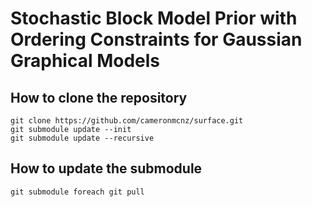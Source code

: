 # Stochastic Block Model Prior with Ordering Constraints for Gaussian Graphical Models

## How to clone the repository

```
git clone https://github.com/cameronmcnz/surface.git
git submodule update --init
git submodule update --recursive
```

## How to update the submodule

```
git submodule foreach git pull
```


